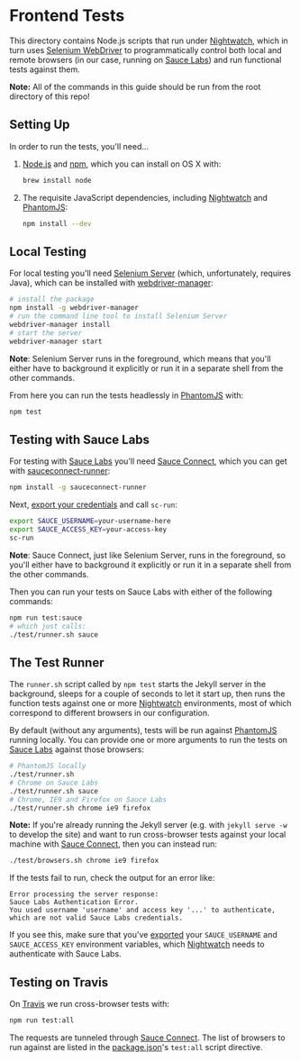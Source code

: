 # Frontend Tests

This directory contains Node.js scripts that run under [Nightwatch],
which in turn uses [Selenium WebDriver] to programmatically control
both local and remote browsers (in our case, running on [Sauce
Labs]) and run functional tests against them.

**Note:** All of the commands in this guide should be run from the
root directory of this repo!

## Setting Up

In order to run the tests, you'll need...

1. [Node.js] and [npm], which you can install on OS X with:

    ```sh
    brew install node
    ```

1. The requisite JavaScript dependencies, including [Nightwatch] and
   [PhantomJS]:

    ```sh
    npm install --dev
    ```

## Local Testing

For local testing you'll need [Selenium Server][Selenium Server]
(which, unfortunately, requires Java), which can be installed with
[webdriver-manager]:

```sh
# install the package
npm install -g webdriver-manager
# run the command line tool to install Selenium Server
webdriver-manager install
# start the server
webdriver-manager start
```

**Note**: Selenium Server runs in the foreground, which means that
you'll either have to background it explicitly or run it in a
separate shell from the other commands.

From here you can run the tests headlessly in [PhantomJS] with:

```sh
npm test
```


## Testing with Sauce Labs

For testing with [Sauce Labs] you'll need [Sauce Connect], which you
can get with [sauceconnect-runner]:

```sh
npm install -g sauceconnect-runner
```

Next, [export your credentials][export variables] and call `sc-run`:

```sh
export SAUCE_USERNAME=your-username-here
export SAUCE_ACCESS_KEY=your-access-key
sc-run
```

**Note**: Sauce Connect, just like Selenium Server, runs in the
foreground, so you'll either have to background it explicitly or run
it in a separate shell from the other commands.

Then you can run your tests on Sauce Labs with either of the
following commands:

```sh
npm run test:sauce
# which just calls:
./test/runner.sh sauce
```


## The Test Runner

The `runner.sh` script called by `npm test` starts the Jekyll server
in the background, sleeps for a couple of seconds to let it start
up, then runs the function tests against one or more [Nightwatch]
environments, most of which correspond to different browsers in our
configuration.

By default (without any arguments), tests will be run against
[PhantomJS] running locally. You can provide one or more arguments
to run the tests on [Sauce Labs] against those browsers:

```sh
# PhantomJS locally
./test/runner.sh
# Chrome on Sauce Labs
./test/runner.sh sauce
# Chrome, IE9 and Firefox on Sauce Labs
./test/runner.sh chrome ie9 firefox
```

**Note:** If you're already running the Jekyll server (e.g. with
`jekyll serve -w` to develop the site) and want to run cross-browser
tests against your local machine with [Sauce Connect], then you can
instead run:

```sh
./test/browsers.sh chrome ie9 firefox
```

If the tests fail to run, check the output for an error like:

```
Error processing the server response: 
Sauce Labs Authentication Error.
You used username 'username' and access key '...' to authenticate,
which are not valid Sauce Labs credentials.
```

If you see this, make sure that you've [exported][export variables]
your `SAUCE_USERNAME` and `SAUCE_ACCESS_KEY` environment variables,
which [Nightwatch] needs to authenticate with Sauce Labs.

## Testing on Travis

On [Travis] we run cross-browser tests with:

```sh
npm run test:all
```

The requests are tunneled through [Sauce Connect]. The list of
browsers to run against are listed in the
[package.json](../package.json)'s `test:all` script directive.

[Nightwatch]: http://nightwatchjs.org/
[Node.js]: https://nodejs.org/
[PhantomJS]: http://phantomjs.org/
[Sauce Connect]: https://docs.saucelabs.com/reference/sauce-connect/
[Sauce Labs]: https://saucelabs.com/
[Selenium Server]: http://www.seleniumhq.org/download/
[Selenium WebDriver]: http://www.seleniumhq.org/docs/03_webdriver.jsp
[npm]: https://www.npmjs.org/
[sauceconnect-runner]: https://github.com/shawnbot/sauceconnect-runner
[webdriver-manager]: https://www.npmjs.com/package/webdriver-manager
[Travis]: https://travis-ci.org/
[export variables]: https://docs.saucelabs.com/tutorials/js-unit-testing/#exporting-credentials-on-mac-linux
